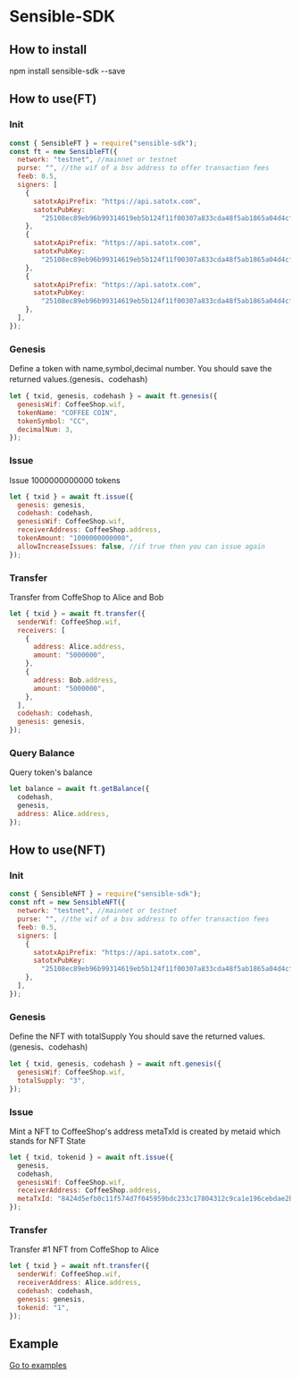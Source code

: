 # Sensible-SDK

## How to install

npm install sensible-sdk --save

## How to use(FT)

### Init

```js
const { SensibleFT } = require("sensible-sdk");
const ft = new SensibleFT({
  network: "testnet", //mainnet or testnet
  purse: "", //the wif of a bsv address to offer transaction fees
  feeb: 0.5,
  signers: [
    {
      satotxApiPrefix: "https://api.satotx.com",
      satotxPubKey:
        "25108ec89eb96b99314619eb5b124f11f00307a833cda48f5ab1865a04d4cfa567095ea4dd47cdf5c7568cd8efa77805197a67943fe965b0a558216011c374aa06a7527b20b0ce9471e399fa752e8c8b72a12527768a9fc7092f1a7057c1a1514b59df4d154df0d5994ff3b386a04d819474efbd99fb10681db58b1bd857f6d5",
    },
    {
      satotxApiPrefix: "https://api.satotx.com",
      satotxPubKey:
        "25108ec89eb96b99314619eb5b124f11f00307a833cda48f5ab1865a04d4cfa567095ea4dd47cdf5c7568cd8efa77805197a67943fe965b0a558216011c374aa06a7527b20b0ce9471e399fa752e8c8b72a12527768a9fc7092f1a7057c1a1514b59df4d154df0d5994ff3b386a04d819474efbd99fb10681db58b1bd857f6d5",
    },
    {
      satotxApiPrefix: "https://api.satotx.com",
      satotxPubKey:
        "25108ec89eb96b99314619eb5b124f11f00307a833cda48f5ab1865a04d4cfa567095ea4dd47cdf5c7568cd8efa77805197a67943fe965b0a558216011c374aa06a7527b20b0ce9471e399fa752e8c8b72a12527768a9fc7092f1a7057c1a1514b59df4d154df0d5994ff3b386a04d819474efbd99fb10681db58b1bd857f6d5",
    },
  ],
});
```

### Genesis

Define a token with name,symbol,decimal number.
You should save the returned values.(genesis、codehash)

```js
let { txid, genesis, codehash } = await ft.genesis({
  genesisWif: CoffeeShop.wif,
  tokenName: "COFFEE COIN",
  tokenSymbol: "CC",
  decimalNum: 3,
});
```

### Issue

Issue 1000000000000 tokens

```js
let { txid } = await ft.issue({
  genesis: genesis,
  codehash: codehash,
  genesisWif: CoffeeShop.wif,
  receiverAddress: CoffeeShop.address,
  tokenAmount: "1000000000000",
  allowIncreaseIssues: false, //if true then you can issue again
});
```

### Transfer

Transfer from CoffeShop to Alice and Bob

```js
let { txid } = await ft.transfer({
  senderWif: CoffeeShop.wif,
  receivers: [
    {
      address: Alice.address,
      amount: "5000000",
    },
    {
      address: Bob.address,
      amount: "5000000",
    },
  ],
  codehash: codehash,
  genesis: genesis,
});
```

### Query Balance

Query token's balance

```js
let balance = await ft.getBalance({
  codehash,
  genesis,
  address: Alice.address,
});
```

## How to use(NFT)

### Init

```js
const { SensibleNFT } = require("sensible-sdk");
const nft = new SensibleNFT({
  network: "testnet", //mainnet or testnet
  purse: "", //the wif of a bsv address to offer transaction fees
  feeb: 0.5,
  signers: [
    {
      satotxApiPrefix: "https://api.satotx.com",
      satotxPubKey:
        "25108ec89eb96b99314619eb5b124f11f00307a833cda48f5ab1865a04d4cfa567095ea4dd47cdf5c7568cd8efa77805197a67943fe965b0a558216011c374aa06a7527b20b0ce9471e399fa752e8c8b72a12527768a9fc7092f1a7057c1a1514b59df4d154df0d5994ff3b386a04d819474efbd99fb10681db58b1bd857f6d5",
    },
  ],
});
```

### Genesis

Define the NFT with totalSupply
You should save the returned values.(genesis、codehash)

```js
let { txid, genesis, codehash } = await nft.genesis({
  genesisWif: CoffeeShop.wif,
  totalSupply: "3",
});
```

### Issue

Mint a NFT to CoffeeShop's address
metaTxId is created by metaid which stands for NFT State

```js
let { txid, tokenid } = await nft.issue({
  genesis,
  codehash,
  genesisWif: CoffeeShop.wif,
  receiverAddress: CoffeeShop.address,
  metaTxId: "8424d5efb0c11f574d7f045959bdc233c17804312c9ca1e196cebdae2b2646ea",
});
```

### Transfer

Transfer #1 NFT from CoffeShop to Alice

```js
let { txid } = await nft.transfer({
  senderWif: CoffeeShop.wif,
  receiverAddress: Alice.address,
  codehash: codehash,
  genesis: genesis,
  tokenid: "1",
});
```

## Example

<a href="https://github.com/sensible-contract/sensible-sdk/tree/master/examples">Go to examples</a>
